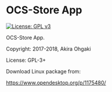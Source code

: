 # OCS-Store App

[![License: GPL v3](https://img.shields.io/badge/License-GPL%20v3-blue.svg)](https://www.gnu.org/licenses/gpl-3.0)

OCS-Store App.

Copyright: 2017-2018, Akira Ohgaki

License: GPL-3+

Download Linux package from:

https://www.opendesktop.org/p/1175480/
